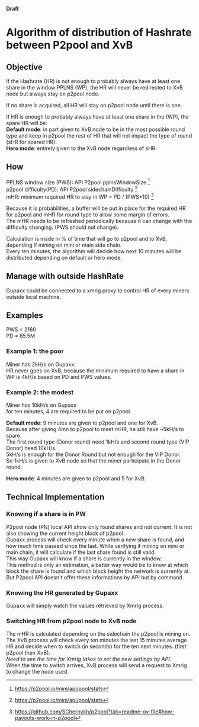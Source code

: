 
**Draft**

# Algorithm of distribution of Hashrate between P2pool and XvB

## Objective

If the Hashrate (HR) is not enough to probably always have at least one share in the window PPLNS (WP), the HR will never be redirected to XvB node but always stay on p2pool node.

If no share is acquired, all HR will stay on p2pool node until there is one.  

If HR is enough to probably always have at least one share in the (WP), the spare HR will be:  
**Default mode**: in part given to XvB node to be in the most possible round type and keep in p2pool the rest of HR that will not impact the type of round (sHR for spared HR).  
**Hero mode**: entirely given to the XvB node regardless of sHR.

## How

PPLNS window size (PWS): API P2pool pplnsWindowSize [^1]  
p2pool difficulty(PD): API P2pool sidechainDifficulty [^1]  
mHR: minimum required HR to stay in WP = PD / (PWS*10) [^2]  

Because it is probabilities, a buffer will be put in place for the required HR for p2pool and mHR for round type to allow some margin of errors.  
The mHR needs to be refreshed periodically because it can change with the difficulty changing. (PWS should not change).

Calculation is made in % of time that will go to p2pool and to XvB, depending if mining on mini or main side chain.  
Every ten minutes, the algorithm will decide how next 10 minutes will be distributed depending on default or hero mode.

## Manage with outside HashRate

Gupaxx could be connected to a xmrig proxy to control HR of every miners outside local machine.

## Examples

PWS = 2160  
PD = 85.5M  

### Example 1: the poor

Miner has 2kH/s on Gupaxx.  
HR never goes on XvB, because the minimum required to have a share in WP is 4kH/s based on PD and PWS values.

### Example 2: the modest

Miner has 10kH/s on Gupaxx  
for ten minutes, 4 are required to be put on p2pool.

**Default mode**: 9 minutes are given to p2pool and one for XvB.  
Because after giving 4mn to p2pool to meet mHR, he still have ~5kH/s to spare.  
The first round type (Donor round) need 1kH/s and second round type (VIP Donor) need 10kH/s.  
5kH/s is enough for the Donor Round but not enough for the VIP Donor.  
So 1kH/s is given to XvB node so that the miner participate in the Donor round.  

**Hero mode**: 4 minutes are given to p2pool and 5 for XvB.

## Technical Implementation

### Knowing if a share is in PW

P2pool node (PN) local API show only found shares and not current. It is not also showing the current height block of p2pool.  
Gupaxx process will check every minute when a new share is found, and how much time passed since the last. While verifying if mining on mini or main chain, it will calculate if the last share found is still valid.  
This way Gupaxx will know if a share is currently in the window.  
This method is only an estimation, a better way would be to know at which block the share is found and which block height the network is currently at. But P2pool API doesn't offer these informations by API but by command.  

### Knowing the HR generated by Gupaxx

Gupaxx will simply watch the values retrieved by Xmrig process.

### Switching HR from p2pool node to XvB node

The mHR is calculated depending on the sidechain the p2pool is mining on.  
The XvB process will check every ten minutes the last 15 minutes average HR and decide when to switch (in seconds) for the ten next minutes. (first p2pool then XvB).  
*Need to see the time for Xmrig takes to set the new settings by API.*  
When the time to switch arrives, XvB process will send a request to Xmrig to change the node used.  

[^1]: https://p2pool.io/mini/api/pool/stats 
[^2]: https://github.com/SChernykh/p2pool?tab=readme-ov-file#how-payouts-work-in-p2pool
